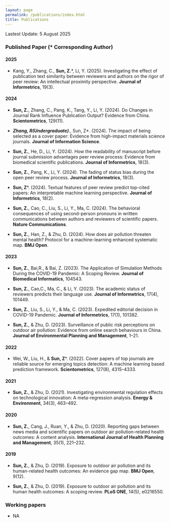 ```yaml
---
layout: page
permalink: /publications/index.html
title: Publications
---
```


Lastest Update: 5 August 2025&nbsp; 

### Published Paper (* Corresponding Author)

#### 2025

- Kang, Y., Zhang, C., **Sun, Z.***, Li, Y. (2025). Investigating the effect of publication text similarity between reviewers and authors on the rigor of peer review: An intellectual proximity perspective. **Journal of Informetrics**, 19(3).
  
#### 2024

- **Sun, Z.**, Zhang, C., Pang, K., Tang, Y., Li, Y. (2024). Do Changes in Journal Rank Influence Publication Output? Evidence from China. **Scientometrics**, 129(11).

- **_Zhang, R(Undergraduate)_**., Sun, Z*. (2024). The impact of being selected as a cover paper: Evidence from high-impact materials science journals. **Journal of Information Science**.

- **Sun, Z.**, He, D., Li, Y. (2024). How the readability of manuscript before journal submission advantages peer review process: Evidence from biomedical scientific publications. **Journal of Informetrics**, 18(3).

- **Sun, Z.**, Pang, K., Li, Y. (2024). The fading of status bias during the open peer review process. **Journal of Informetrics**, 18(3).

- **Sun, Z***. (2024). Textual features of peer review predict top-cited papers: An interpretable machine learning perspective. **Journal of Informetrics**, 18(2).

- **Sun, Z.**, Cao, C., Liu, S., Li, Y., Ma, C. (2024). The behavioral consequences of using second-person pronouns in written communications between authors and reviewers of scientific papers. **Nature Communications**.
  
- **Sun, Z.**, Han, Z., & Zhu, D. (2024). How does air pollution threaten mental health? Protocol for a machine-learning enhanced systematic map. **BMJ Open**.

#### 2023

- **Sun, Z.**, Bai,R., & Bai, Z. (2023). The Application of Simulation Methods During the COVID-19 Pandemic: A Scoping Review. **Journal of Biomedical Informatics**, 104543.

- **Sun, Z.**, Cao,C., Ma, C., & Li, Y. (2023). The academic status of reviewers predicts their language use. **Journal of Informetrics**, 17(4), 101449.

- **Sun, Z.**, Liu, S., Li, Y., & Ma, C. (2023). Expedited editorial decision in COVID-19 Pandemic. **Journal of Informetrics**, 17(1), 101382.

- **Sun, Z.**, & Zhu, D. (2023). Surveillance of public risk perceptions on outdoor air pollution: Evidence from online search behaviours in China. **Journal of Environmental Planning and Management**, 1–21.

#### 2022

- Wei, W., Liu, H., & **Sun, Z***. (2022). Cover papers of top journals are reliable source for emerging topics detection: A machine learning based prediction framework. **Scientometrics**, 127(8), 4315–4333.

#### 2021

- **Sun, Z.**, & Zhu, D. (2021). Investigating environmental regulation effects on technological innovation: A meta-regression analysis. **Energy & Environment**, 34(3), 463–492.

#### 2020

- **Sun, Z.**, Cang, J., Ruan, Y., & Zhu, D. (2020). Reporting gaps between news media and scientific papers on outdoor air pollution-related health outcomes: A content analysis. **International Journal of Health Planning and Management**, 35(1), 221–232.

#### 2019

- **Sun, Z.**, & Zhu, D. (2019). Exposure to outdoor air pollution and its human-related health outcomes: An evidence gap map. **BMJ Open**, 9(12).

- **Sun, Z.**, & Zhu, D. (2019). Exposure to outdoor air pollution and its human health outcomes: A scoping review. **PLoS ONE**, 14(5), e0216550. 


### Working papers

- NA


